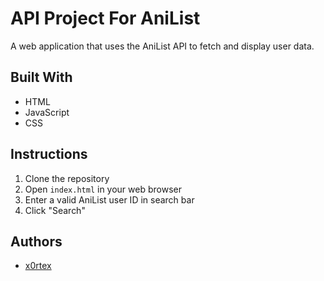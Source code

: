 # API Project For AniList

A web application that uses the AniList API to fetch and display user data.

## Built With

* HTML
* JavaScript
* CSS

## Instructions

1. Clone the repository
2. Open `index.html` in your web browser
3. Enter a valid AniList user ID in search bar
4. Click "Search"

## Authors

* [x0rtex](https://github.com/x0rtex)
